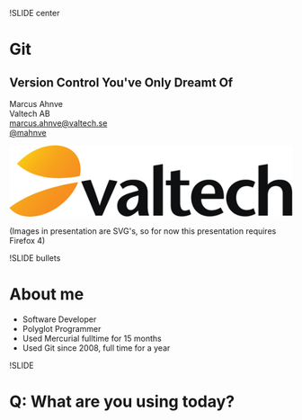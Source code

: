 !SLIDE center

Git
===

Version Control You've Only Dreamt Of
-------------------------------------

Marcus Ahnve  
Valtech AB   
<marcus.ahnve@valtech.se>  
[@mahnve](http://www.twitter.com/mahnve)  


![Valtech](valtech_logo.jpg)

(Images in presentation are SVG's, so for now this presentation requires Firefox 4)

!SLIDE bullets

# About me 

* Software Developer
* Polyglot Programmer
* Used Mercurial fulltime for 15 months
* Used Git since 2008, full time for a year

!SLIDE 

# Q: What are you using today?

